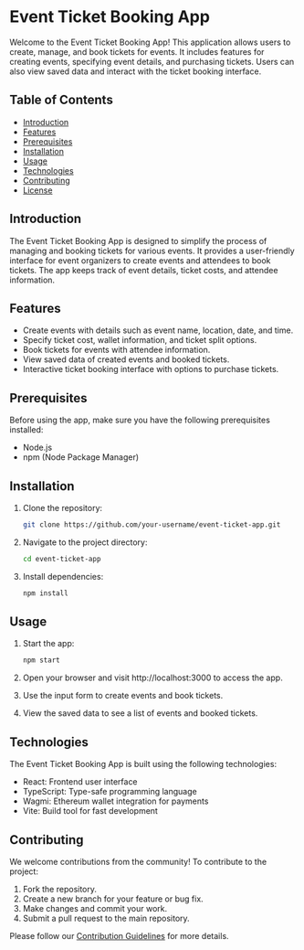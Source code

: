 
# Event Ticket Booking App

Welcome to the Event Ticket Booking App! This application allows users to create, manage, and book tickets for events. It includes features for creating events, specifying event details, and purchasing tickets. Users can also view saved data and interact with the ticket booking interface.

## Table of Contents

- [Introduction](#introduction)
- [Features](#features)
- [Prerequisites](#prerequisites)
- [Installation](#installation)
- [Usage](#usage)
- [Technologies](#technologies)
- [Contributing](#contributing)
- [License](#license)

## Introduction

The Event Ticket Booking App is designed to simplify the process of managing and booking tickets for various events. It provides a user-friendly interface for event organizers to create events and attendees to book tickets. The app keeps track of event details, ticket costs, and attendee information.

## Features

- Create events with details such as event name, location, date, and time.
- Specify ticket cost, wallet information, and ticket split options.
- Book tickets for events with attendee information.
- View saved data of created events and booked tickets.
- Interactive ticket booking interface with options to purchase tickets.

## Prerequisites

Before using the app, make sure you have the following prerequisites installed:

- Node.js
- npm (Node Package Manager)

## Installation

1. Clone the repository:
   ```sh
   git clone https://github.com/your-username/event-ticket-app.git
   ```

2. Navigate to the project directory:
   ```sh
   cd event-ticket-app
   ```

3. Install dependencies:
   ```sh
   npm install
   ```

## Usage

1. Start the app:
   ```sh
   npm start
   ```

2. Open your browser and visit http://localhost:3000 to access the app.

3. Use the input form to create events and book tickets.

4. View the saved data to see a list of events and booked tickets.

## Technologies

The Event Ticket Booking App is built using the following technologies:

- React: Frontend user interface
- TypeScript: Type-safe programming language
- Wagmi: Ethereum wallet integration for payments
- Vite: Build tool for fast development

## Contributing

We welcome contributions from the community! To contribute to the project:

1. Fork the repository.
2. Create a new branch for your feature or bug fix.
3. Make changes and commit your work.
4. Submit a pull request to the main repository.

Please follow our [Contribution Guidelines](CONTRIBUTING.md) for more details.

